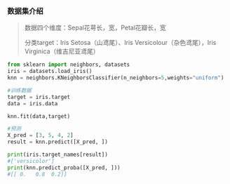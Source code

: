 ### 数据集介绍

> 数据四个维度：Sepal花萼长，宽，Petal花瓣长，宽
>
> 分类target：Iris Setosa（山鸢尾）、Iris Versicolour（杂色鸢尾），Iris Virginica（维吉尼亚鸢尾）

```py
from sklearn import neighbors, datasets
iris = datasets.load_iris()
knn = neighbors.KNeighborsClassifier(n_neighbors=5,weights="uniform")

#训练数据
target = iris.target
data = iris.data

knn.fit(data,target)

#预测
X_pred = [3, 5, 4, 2]
result = knn.predict([X_pred, ])

print(iris.target_names[result])
#['versicolor']
print(knn.predict_proba([X_pred, ]))
#[[ 0.   0.8  0.2]]
```



